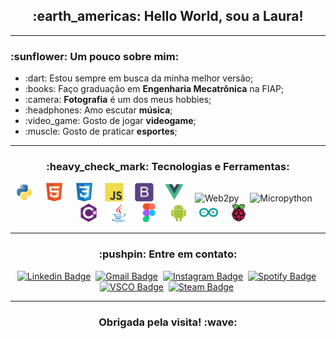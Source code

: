 <!--
**fslaurafs/fslaurafs** is a ✨ _special_ ✨ repository because its `README.md` (this file) appears on your GitHub profile.

### Hi there 👋

Here are some ideas to get you started:

- 🔭 I’m currently working on ...
- 🌱 I’m currently learning ...
- 👯 I’m looking to collaborate on ...
- 🤔 I’m looking for help with ...
- 💬 Ask me about ...
- 📫 How to reach me: ...
- 😄 Pronouns: ...
- ⚡ Fun fact: ...
-->

<h2 align="center"> :earth_americas: Hello World, sou a Laura! </h2>

<hr>

<h3> :sunflower: Um pouco sobre mim: </h3>

<ul>
    <li> :dart: Estou sempre em busca da minha melhor versão;</li>
    <li> :books: Faço graduação em <strong>Engenharia Mecatrônica</strong> na FIAP;</li>
    <li> :camera: <strong>Fotografia</strong> é um dos meus hobbies;</li>
    <li> :headphones: Amo escutar <strong>música</strong>;</li>
    <li> :video_game: Gosto de jogar <strong>videogame</strong>;</li>
    <li> :muscle: Gosto de praticar <strong>esportes</strong>;</li>
</ul>

<hr>

<h3 align="center"> :heavy_check_mark: Tecnologias e Ferramentas: </h3>
<p align="center">
    <img src="https://raw.githubusercontent.com/devicons/devicon/master/icons/python/python-original.svg" alt="Python" height="30"/>&emsp;
    <img src="https://raw.githubusercontent.com/devicons/devicon/master/icons/html5/html5-original.svg" alt="HTML5" height="30"/>&emsp;
    <img src="https://raw.githubusercontent.com/devicons/devicon/master/icons/css3/css3-original.svg" alt="CSS3" height="30"/>&emsp;
    <img src="https://raw.githubusercontent.com/devicons/devicon/master/icons/javascript/javascript-original.svg" alt="JavaScript" height="30"/>&emsp;
    <img src="https://raw.githubusercontent.com/devicons/devicon/master/icons/bootstrap/bootstrap-plain.svg" alt="Bootstrap" height="30"/>&emsp;
    <img src="https://raw.githubusercontent.com/devicons/devicon/master/icons/vuejs/vuejs-original.svg" alt="Vuejs" height="30"/>&emsp;
    <img src="http://www.web2py.com/init/static/images/web2py_logo.png" alt="Web2py" height="30"/>&emsp;
    <img src="https://upload.wikimedia.org/wikipedia/commons/a/a5/MicroPython_new_logo.jpg" alt="Micropython" height="30"/>&emsp;
    <img src="https://raw.githubusercontent.com/devicons/devicon/master/icons/csharp/csharp-plain.svg" alt="C#" height="30"/>&emsp;
    <img src="https://raw.githubusercontent.com/devicons/devicon/master/icons/java/java-original.svg" alt="Java" height="30"/>&emsp;
    <img src="https://raw.githubusercontent.com/devicons/devicon/master/icons/figma/figma-original.svg" alt="Figma" height="30"/>&emsp;
    <img src="https://raw.githubusercontent.com/devicons/devicon/master/icons/android/android-original.svg" alt="Android" height="30"/>&emsp;
    <img src="https://raw.githubusercontent.com/devicons/devicon/master/icons/arduino/arduino-original.svg" alt="Arduino" height="30"/>&emsp;
    <img src="https://raw.githubusercontent.com/devicons/devicon/master/icons/raspberrypi/raspberrypi-original.svg" alt="Raspberry" height="30"/>&emsp;
</p>

<hr>

<h3 align="center"> :pushpin: Entre em contato: </h3>

<div align="center">
    
[![Linkedin Badge](https://img.shields.io/badge/LINKEDIN--0077b5?style=for-the-badge&logo=linkedin&logoColor=0077b5)](https://www.linkedin.com/in/laurafernandessorato/)&nbsp;
[![Gmail Badge](https://img.shields.io/badge/GMAIL--ea4335?style=for-the-badge&logo=gmail&logoColor=ea4335&link=mailto:larafernandessorato@gmail.com)](mailto:larafernandessorato@gmail.com)&nbsp;
[![Instagram Badge](https://img.shields.io/badge/INSTAGRAM--e4405f?style=for-the-badge&logo=instagram&logoColor=e4405f)](https://www.instagram.com/fslaurafs/)&nbsp;
[![Spotify Badge](https://img.shields.io/badge/SPOTIFY--1ed760?style=for-the-badge&logo=spotify&logoColor=1ed760)](https://open.spotify.com/user/laura.sorato)&nbsp;
[![VSCO Badge](https://img.shields.io/badge/VSCO--b5b5b6?style=for-the-badge&logo=vsco&logoColor=b5b5b6)](https://vsco.co/fslaurafs/gallery)&nbsp;
[![Steam Badge](https://img.shields.io/badge/STEAM--17405b?style=for-the-badge&logo=steam&logoColor=17405b)](https://steamcommunity.com/id/fslaurafs/)&nbsp;

</div>
    
<hr>

<h3 align="center"> Obrigada pela visita! :wave: </h3>
